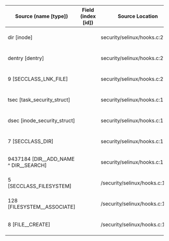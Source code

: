 | Source (name [type]) | Field (index [id]) | Source Location | Label at Source |
| -------------------- | ------------------ | --------------- | --------------- |
| dir [inode] |  | security/selinux/hooks.c:2777 | object, dynamic, input |
| dentry [dentry] |  | security/selinux/hooks.c:2777 | object, dynamic, input |
| 9 [SECCLASS_LNK_FILE] |  | security/selinux/hooks.c:2779 | operation, static, mediator |
| tsec [task_security_struct] |  | security/selinux/hooks.c:1706 | subject, dynamic, input |
| dsec [inode_security_struct] |  | security/selinux/hooks.c:1707 | object, dynamic, input |
| 7 [SECCLASS_DIR] |  | security/selinux/hooks.c:1722 | operation, static, mediator |
| 9437184 [DIR__ADD_NAME ^ DIR__SEARCH] |  | security/selinux/hooks.c:1722 | operation, static, mediator |
| 5 [SECCLASS_FILESYSTEM] |  | /security/selinux/hooks.c:1739 | operation, static, mediator |
| 128 [FILESYSTEM__ASSOCIATE] |  | /security/selinux/hooks.c:1739 | operation, static, mediator |
| 8 [FILE__CREATE] |  | /security/selinux/hooks.c:1735 | operation, static, mediator |